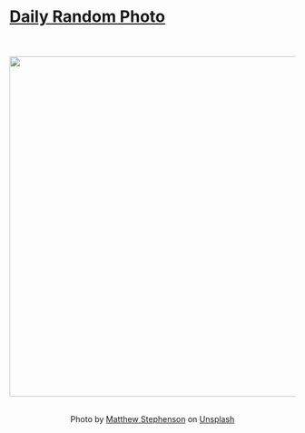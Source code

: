 # [Daily Random Photo](https://www.dailyrandomphoto.com/)

<div align="center">
  <br>
  <br>
  <a href="https://www.dailyrandomphoto.com/p/2025/2025-05-26/"><img src="https://images.unsplash.com/photo-1745690665873-b5239161c17b?crop=entropy&cs=tinysrgb&fit=max&fm=jpg&ixid=M3w3NzUwOHwwfDF8cmFuZG9tfHx8fHx8fHx8MTc0ODIyMDU2N3w&ixlib=rb-4.1.0&q=80&w=1080" width="600px"></a>
  <br>
  <br>
  <p class="has-text-grey">Photo by <a href="https://unsplash.com/@matthewryanstephenson?utm_source=Daily%20Random%20Photo&amp;utm_medium=referral" target="_blank" rel="noopener noreferrer">Matthew Stephenson</a> on <a href="https://unsplash.com/photos/the-lion-roars-fiercely-with-visible-teeth-BnHb566EPDo?utm_source=Daily%20Random%20Photo&amp;utm_medium=referral" target="_blank" rel="noopener noreferrer">Unsplash</a></p>
</div>
